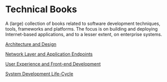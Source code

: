 # Technical Books

A (large) collection of books related to software development techniques, tools, frameworks and platforms. The focus is on building and deploying Internet-based applications, and to a lesser extent, on enterprise systems.

[Architecture and Design](arch-design.md)

[Network Layer and Application Endpoints](network-endpoint.md)

[User Experience and Front-end Development](user-experience.md)

[System Development Life-Cycle](sdlc.md)
